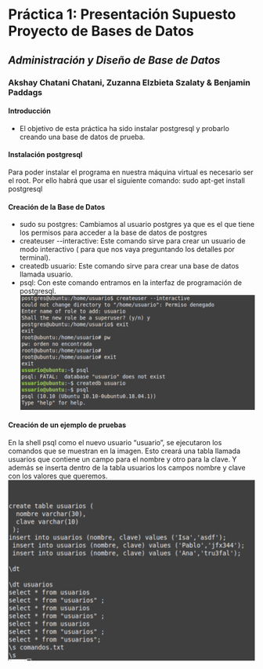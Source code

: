 # Práctica 1: Presentación Supuesto Proyecto de Bases de Datos
## *Administración  y Diseño de Base de Datos*
### Akshay Chatani Chatani, Zuzanna Elzbieta Szalaty & Benjamin Paddags

#### Introducción
* El objetivo de esta práctica ha sido instalar postgresql y probarlo creando una base de datos de prueba.

#### Instalación postgresql
Para poder instalar el programa en nuestra máquina virtual es necesario ser el root. Por ello habrá que usar el siguiente comando:
sudo apt-get install postgresql


#### Creación de la Base de Datos 
* sudo su postgres: Cambiamos al usuario postgres ya que es el que tiene los permisos para acceder a la base de datos de postgres
* createuser --interactive: Este comando sirve para crear un usuario de modo interactivo ( para que nos vaya preguntando los detalles por terminal).
* createdb usuario: Este comando sirve para crear una base de datos llamada usuario.
* psql: Con este comando entramos en la interfaz de programación de postgresql.
![Screenshot](capturas/1.png)


#### Creación de un ejemplo de pruebas
En la shell psql como el nuevo usuario “usuario”, se ejecutaron los comandos que se muestran en la imagen.
Esto creará una tabla llamada usuarios que contiene un campo para el nombre y otro para la clave.
Y además se inserta dentro de la tabla usuarios los campos nombre y clave con los valores que queremos.
![Screenshot](capturas/2.png)
